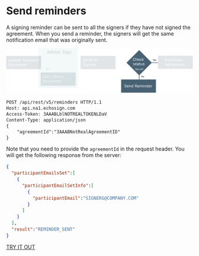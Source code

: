 # Send reminders

A signing reminder can be sent to all the signers if they have not signed the agreement. When you send a reminder, the signers will get the same notification email that was originally sent.

![Sending a reminder](../img/sign_devguide_3.png)

```http
POST /api/rest/v5/reminders HTTP/1.1
Host: api.na1.echosign.com
Access-Token: 3AAABLblNOTREALTOKENLDaV
Content-Type: application/json
{
    "agreementId":"3AAABNotRealAgreementID"
}
```

Note that you need to provide the `agreementId` in the request header. You will get the following response from the server:

```json
{
  "participantEmailsSet":[
    {
      "participantEmailSetInfo":[
        {
          "participantEmail":"SIGNERG@COMPANY.COM"
        }
      ]
    }
  ],
  "result":"REMINDER_SENT"
}
```

[TRY IT OUT](https://secure.na1.echosign.com/public/docs/restapi/v5#!/reminders/)

